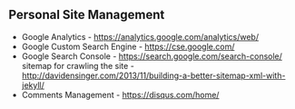 
## Personal Site Management
* Google Analytics - https://analytics.google.com/analytics/web/
* Google Custom Search Engine - https://cse.google.com/
* Google Search Console - https://search.google.com/search-console/
  sitemap for crawling the site - http://davidensinger.com/2013/11/building-a-better-sitemap-xml-with-jekyll/
* Comments Management - https://disqus.com/home/
